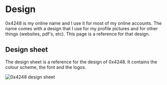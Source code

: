 # Design

0x4248 is my online name and I use it for most of my online accounts. The name comes with a design that I use for my profile pictures and for other things (websites, pdf's, etc). This page is a reference for that design.

## Design sheet

The design sheet is a reference for the design of 0x4248. It contains the colour scheme, the font and the logos.

![0x4248 design sheet](/img/0x4248/ref_sheet.png)